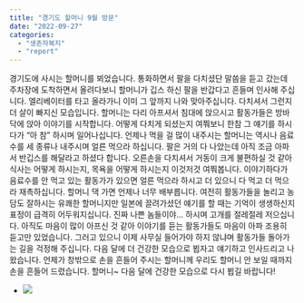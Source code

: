 ```yaml
---
title: "경기도 할머니 9월 방문"
date: "2022-09-27"
categories: 
  - "생존자복지"
  - "report"
---
```


경기도에 사시는 할머니를 뵈었습니다. 통화하면서 팔을 다치셨단 말씀을 듣고 갔는데 주차장에 도착하면서 올려다보니 할머니가 깁스 하신 팔을 반갑다고 흔들며 인사해 주십니다. 엘리베이터를 타고 올라가니 이미 그 앞까지 나와 맞아주십니다. 다치셔서 그런지 더 살이 빠지신 모습입니다. 할머니는 다리 아프셔서 침대에 앉으시고 활동가들은 방바닥에 앉아 이야기를 시작합니다. 어떻게 다치게 되셨는지 여쭤보니 한참 그 얘기를 하시다가 “아 참” 하시며 일어나십니다. 언제나 먹을 걸 많이 내주시는 할머니는 역시나 음료수를 세 종류나 내주시며 얼른 먹으라 하십니다. 팔은 거의 다 나았는데 아직 조금 아파서 반깁스를 해달라고 하셨다 합니다. 오른손을 다치셔서 거동이 크게 불편하실 것 같아 식사는 어떻게 하시는지, 목욕을 어떻게 하시는지 이것저것 여쭤봅니다. 이야기하다가 음료수를 안 먹고 있는 활동가가 있으면 얼른 먹으라 하시고 더 있으니 다 먹고 더 먹으라 재촉하십니다. 할머니 댁 가면 언제나 너무 배부릅니다. 여전히 활동가들을 놀리고 농담도 잘하시는 유쾌한 할머니지만 일본에 끌려가셨던 얘기를 할 때는 기억이 생생하신지 표정이 급격히 어두워지십니다. 진짜 나쁜 놈들이야... 하시며 고개를 절레절레 저으십니다. 아직도 마음이 많이 아프신 것 같아 이야기를 듣는 활동가들도 마음이 아파 조용히 듣고만 있었습니다. 그러고 있으니 이제 사무실 들어가야 하지 않냐며 활동가들 돌아가는 길을 걱정해 주십니다. 다음 달에 더 건강한 모습으로 뵙자고 얘기하고 인사드리고 나왔습니다. 언제가 창밖으로 손을 흔들어 주시는 할머니께 우리도 할머니 안 보일 때까지 손을 흔들어 드렸습니다. 할머니~ 다음 달에 건강한 모습으로 다시 뵙길 바랍니다!

- ![](https://r2.womenandwar.net/2022/09/크기변환1사본-20220927_150314.jpg)

